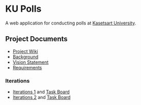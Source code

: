 # KU Polls

A web application for conducting polls at [Kasetsart University](https://www.ku.ac.th).

## Project Documents

- [Project Wiki](../../wiki/Home)
- [Background](../../wiki/Background)
- [Vision Statement](../../wiki/Vision%20Statement)
- [Requirements](../../wiki/Requirements)

### Iterations

- [Iterations 1](../../wiki/Iteration%201) and [Task Board](../../projects/1)
- [Iterations 2](../../wiki/Iteration%202) and [Task Board](../../projects/2)

